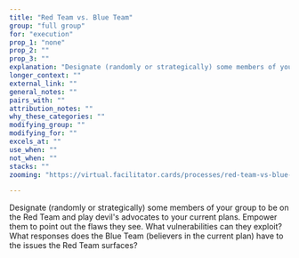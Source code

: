 ```yaml
---
title: "Red Team vs. Blue Team"
group: "full group"
for: "execution"
prop_1: "none"
prop_2: ""
prop_3: ""
explanation: "Designate (randomly or strategically) some members of your group to be on the Red Team and play devil\'s advocates to your current plans. Empower them to point out the flaws they see. What vulnerabilities can they exploit? What responses does the Blue Team (believers in the current plan) have to the issues the Red Team surfaces?"
longer_context: ""
external_link: ""
general_notes: ""
pairs_with: ""
attribution_notes: ""
why_these_categories: ""
modifying_group: ""
modifying_for: ""
excels_at: ""
use_when: ""
not_when: ""
stacks: ""
zooming: "https://virtual.facilitator.cards/processes/red-team-vs-blue-team"

---
```


Designate (randomly or strategically) some members of your group to be on the Red Team and play devil's advocates to your current plans. Empower them to point out the flaws they see. What vulnerabilities can they exploit? What responses does the Blue Team (believers in the current plan) have to the issues the Red Team surfaces?
